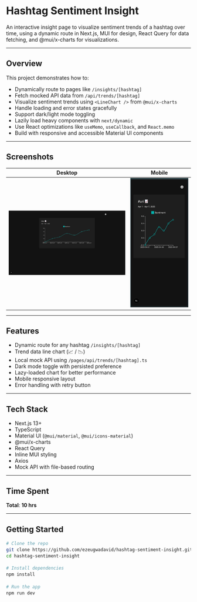 # Hashtag Sentiment Insight

An interactive insight page to visualize sentiment trends of a hashtag over time, using a dynamic route in Next.js, MUI for design, React Query for data fetching, and @mui/x-charts for visualizations.

---

## Overview

This project demonstrates how to:

- Dynamically route to pages like `/insights/[hashtag]`
- Fetch mocked API data from `/api/trends/[hashtag]`
- Visualize sentiment trends using `<LineChart />` from `@mui/x-charts`
- Handle loading and error states gracefully
- Support dark/light mode toggling
- Lazily load heavy components with `next/dynamic`
- Use React optimizations like `useMemo`, `useCallback`, and `React.memo`
- Build with responsive and accessible Material UI components

---

## Screenshots

| Desktop | Mobile |
|--------|--------|
| ![Desktop View](./screenshots/desktop.jpeg) | ![Mobile View](./screenshots/mobile.jpeg) |

---

## Features

- Dynamic route for any hashtag `/insights/[hashtag]`
- Trend data line chart (📈 / 📉) 
- Local mock API using `/pages/api/trends/[hashtag].ts`
- Dark mode toggle with persisted preference
- Lazy-loaded chart for better performance
- Mobile responsive layout
- Error handling with retry button

---

## Tech Stack

- Next.js 13+
- TypeScript
- Material UI (`@mui/material`, `@mui/icons-material`)
- @mui/x-charts
- React Query
- Inline MUI styling
- Axios
- Mock API with file-based routing

---

## Time Spent

 **Total**: **10 hrs** 

---

## Getting Started

```bash
# Clone the repo
git clone https://github.com/ezeugwadavid/hashtag-sentiment-insight.git
cd hashtag-sentiment-insight

# Install dependencies
npm install

# Run the app
npm run dev

